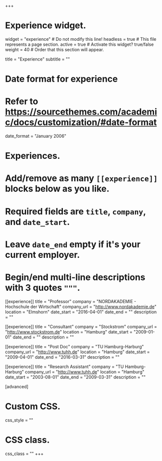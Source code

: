 +++
# Experience widget.
widget = "experience"  # Do not modify this line!
headless = true  # This file represents a page section.
active = true # Activate this widget? true/false
weight = 40  # Order that this section will appear.

title = "Experience"
subtitle = ""

# Date format for experience
#   Refer to https://sourcethemes.com/academic/docs/customization/#date-format
date_format = "January 2006"

# Experiences.
#   Add/remove as many `[[experience]]` blocks below as you like.
#   Required fields are `title`, `company`, and `date_start`.
#   Leave `date_end` empty if it's your current employer.
#   Begin/end multi-line descriptions with 3 quotes `"""`.
[[experience]]
  title = "Professor"
  company = "NORDAKADEMIE - Hochschule der Wirtschaft"
  company_url = "http://www.nordakademie.de"
  location = "Elmshorn"
  date_start = "2016-04-01"
  date_end = ""
  description = ""

[[experience]]
  title = "Consultant"
  company = "Stockstrom"
  company_url = "http://www.stockstrom.de"
  location = "Hamburg"
  date_start = "2009-01-01"
  date_end = ""
  description = ""

[[experience]]
  title = "Post Doc"
  company = "TU Hamburg-Harburg"
  company_url = "http://www.tuhh.de"
  location = "Hamburg"
  date_start = "2009-04-01"
  date_end = "2016-03-31"
  description = ""

[[experience]]
  title = "Research Assistant"
  company = "TU Hamburg-Harburg"
  company_url = "http://www.tuhh.de"
  location = "Hamburg"
  date_start = "2003-08-01"
  date_end = "2009-03-31"
  description = ""

[advanced]
 # Custom CSS.
 css_style = ""

  # CSS class.
   css_class = ""
+++
